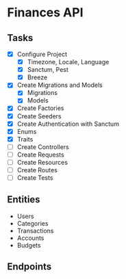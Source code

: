 # Finances API

## Tasks
- [X] Configure Project
    - [X] Timezone, Locale, Language
    - [X] Sanctum, Pest
    - [X] Breeze
- [X] Create Migrations and Models
    - [X] Migrations
    - [X] Models
- [X] Create Factories
- [X] Create Seeders
- [X] Create Authentication with Sanctum
- [X] Enums
- [X] Traits
- [ ] Create Controllers
- [ ] Create Requests
- [ ] Create Resources
- [ ] Create Routes
- [ ] Create Tests

## Entities
- Users
- Categories
- Transactions
- Accounts
- Budgets

## Endpoints

